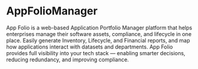 # AppFolioManager
App Folio is a web-based Application Portfolio Manager platform that helps enterprises manage their software assets, compliance, and lifecycle in one place.
Easily generate Inventory, Lifecycle, and Financial reports, and map how applications interact with datasets and departments. App Folio provides full visibility into your tech stack — enabling smarter decisions, reducing redundancy, and improving compliance.
